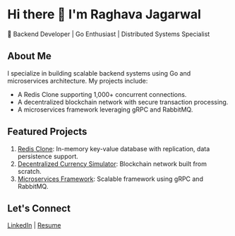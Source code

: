 # Hi there 👋 I'm Raghava Jagarwal
🚀 Backend Developer | Go Enthusiast | Distributed Systems Specialist

## About Me
I specialize in building scalable backend systems using Go and microservices architecture. My projects include:
- A Redis Clone supporting 1,000+ concurrent connections.
- A decentralized blockchain network with secure transaction processing.
- A microservices framework leveraging gRPC and RabbitMQ.

## Featured Projects
1. [Redis Clone](https://github.com/raghavajag/redis): In-memory key-value database with replication, data persistence support.
2. [Decentralized Currency Simulator](https://github.com/raghavajag/blockchain-go): Blockchain network built from scratch.
3. [Microservices Framework](https://github.com/raghavajag/go-micro): Scalable framework using gRPC and RabbitMQ.

## Let's Connect
[LinkedIn](https://www.linkedin.com/in/raghavajag/) | [Resume](https://drive.google.com/file/d/1hh1LrVTGVbQrAT71ZmAx0V5UqNtbRzVV)
